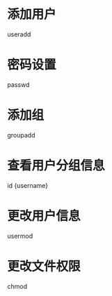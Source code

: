 # 添加用户

useradd

# 密码设置

passwd

# 添加组

groupadd

# 查看用户分组信息

id {username}

# 更改用户信息

usermod

# 更改文件权限

chmod